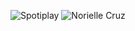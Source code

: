 
![Spotiplay](https://spotify-recently-played-readme.vercel.app/api?user=12159591359&count=1&width=350)
![Norielle Cruz](https://cr-ss-service.azurewebsites.net/api/ScreenShot?widget=summary&username=noriellecruz&style=--avatar-size:0px;--branding-text-color:transparent;--badges-padding:15px)
